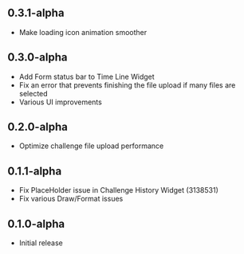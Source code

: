 ## 0.3.1-alpha
* Make loading icon animation smoother

## 0.3.0-alpha
* Add Form status bar to Time Line Widget
* Fix an error that prevents finishing the file upload if many files are selected
* Various UI improvements

## 0.2.0-alpha
* Optimize challenge file upload performance

## 0.1.1-alpha
* Fix PlaceHolder issue in Challenge History Widget (3138531)
* Fix various Draw/Format issues

## 0.1.0-alpha
* Initial release
